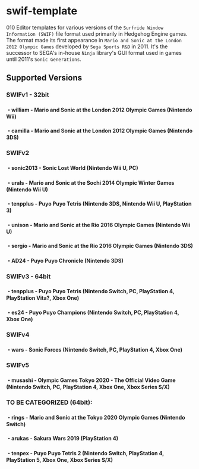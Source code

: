 # swif-template
010 Editor templates for various versions of the `Surfride Window Information (SWIF)` file format used primarily in Hedgehog Engine games.
The format made its first appearance in `Mario and Sonic at the London 2012 Olympic Games` developed by `Sega Sports R&D` in 2011.
It's the successor to SEGA's in-house `Ninja` library's GUI format used in games until 2011's `Sonic Generations`.
 
## Supported Versions
### SWIFv1 - 32bit
#### ・william - Mario and Sonic at the London 2012 Olympic Games (Nintendo Wii)
#### ・camilla - Mario and Sonic at the London 2012 Olympic Games (Nintendo 3DS)

### SWIFv2
#### ・sonic2013 - Sonic Lost World (Nintendo Wii U, PC)
#### ・urals - Mario and Sonic at the Sochi 2014 Olympic Winter Games (Nintendo Wii U)
#### ・tenpplus - Puyo Puyo Tetris (Nintendo 3DS, Nintendo Wii U, PlayStation 3)
#### ・unison - Mario and Sonic at the Rio 2016 Olympic Games (Nintendo Wii U)
#### ・sergio - Mario and Sonic at the Rio 2016 Olympic Games (Nintendo 3DS)
#### ・AD24 - Puyo Puyo Chronicle (Nintendo 3DS)

### SWIFv3 - 64bit
#### ・tenpplus - Puyo Puyo Tetris (Nintendo Switch, PC, PlayStation 4, PlayStation Vita?, Xbox One)
#### ・es24 - Puyo Puyo Champions (Nintendo Switch, PC, PlayStation 4, Xbox One)

### SWIFv4
#### ・wars - Sonic Forces (Nintendo Switch, PC, PlayStation 4, Xbox One)

### SWIFv5
#### ・musashi - Olympic Games Tokyo 2020 - The Official Video Game (Nintendo Switch, PC, PlayStation 4, Xbox One, Xbox Series S/X)

### TO BE CATEGORIZED (64bit):
#### ・rings - Mario and Sonic at the Tokyo 2020 Olympic Games (Nintendo Switch)
#### ・arukas - Sakura Wars 2019 (PlayStation 4)
#### ・tenpex - Puyo Puyo Tetris 2 (Nintendo Switch, PlayStation 4, PlayStation 5, Xbox One, Xbox Series S/X)